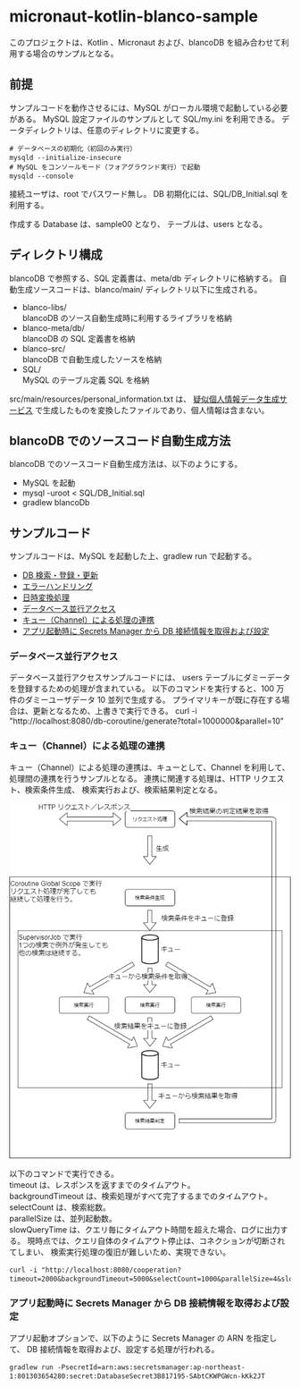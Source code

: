 # micronaut-kotlin-blanco-sample
このプロジェクトは、Kotlin 、Micronaut および、blancoDB を組み合わせて利用する場合のサンプルとなる。

## 前提
サンプルコードを動作させるには、MySQL がローカル環境で起動している必要がある。
MySQL 設定ファイルのサンプルとして SQL/my.ini を利用できる。
データディレクトリは、任意のディレクトリに変更する。

```
# データベースの初期化（初回のみ実行）
mysqld --initialize-insecure
# MySQL をコンソールモード（フォアグラウンド実行）で起動
mysqld --console
```

接続ユーザは、root でパスワード無し。
DB 初期化には、SQL/DB_Initial.sql を利用する。

作成する Database は、sample00 となり、
テーブルは、users となる。

## ディレクトリ構成
blancoDB で参照する、SQL 定義書は、meta/db ディレクトリに格納する。
自動生成ソースコードは、blanco/main/ ディレクトリ以下に生成される。

- blanco-libs/  
  blancoDB のソース自動生成時に利用するライブラリを格納
- blanco-meta/db/  
  blancoDB の SQL 定義書を格納
- blanco-src/  
  blancoDB で自動生成したソースを格納
- SQL/  
  MySQL のテーブル定義 SQL を格納

src/main/resources/personal_information.txt は、
[疑似個人情報データ生成サービス](https://hogehoge.tk/personal/)
で生成したものを変換したファイルであり、個人情報は含まない。

## blancoDB でのソースコード自動生成方法
blancoDB でのソースコード自動生成方法は、以下のようにする。

- MySQL を起動
- mysql -uroot < SQL/DB_Initial.sql
- gradlew blancoDb

## サンプルコード
サンプルコードは、MySQL を起動した上、gradlew run で起動する。

- [DB 検索・登録・更新](src/main/kotlin/micronaut/kotlin/blanco/sample/UsersController.kt)
- [エラーハンドリング](src/main/kotlin/micronaut/kotlin/blanco/sample/GlobalHandlerController.kt)
- [日時変換処理](src/main/kotlin/micronaut/kotlin/blanco/sample/DateController.kt)
- [データベース並行アクセス](src/main/kotlin/micronaut/kotlin/blanco/sample/DBWithCoroutineController.kt)
- [キュー（Channel）による処理の連携](src/main/kotlin/micronaut/kotlin/blanco/sample/ProcessingBlockCooperationController.kt)
- [アプリ起動時に Secrets Manager から DB 接続情報を取得および設定](src/main/kotlin/micronaut/kotlin/blanco/sample/Application.kt)

### データベース並行アクセス
データベース並行アクセスサンプルコードには、
users テーブルにダミーデータを登録するための処理が含まれている。
以下のコマンドを実行すると、100 万件のダミーユーザデータ 10 並列で生成する。
プライマリキーが既に存在する場合は、更新となるため、上書きで実行できる。
curl -i "http://localhost:8080/db-coroutine/generate?total=1000000&parallel=10"

### キュー（Channel）による処理の連携
キュー（Channel）による処理の連携は、キューとして、Channel を利用して、
処理間の連携を行うサンプルとなる。
連携に関連する処理は、HTTP リクエスト、検索条件生成、
検索実行および、検索結果判定となる。

![処理の連携図](docs/img/DocsImages.png)

以下のコマンドで実行できる。  
timeout は、レスポンスを返すまでのタイムアウト。  
backgroundTimeout は、検索処理がすべて完了するまでのタイムアウト。  
selectCount は、検索総数。  
parallelSize は、並列起動数。  
slowQueryTime は、クエリ毎にタイムアウト時間を超えた場合、ログに出力する。
現時点では、クエリ自体のタイムアウト停止は、コネクションが切断されてしまい、
検索実行処理の復旧が難しいため、実現できない。

```
curl -i "http://localhost:8080/cooperation?timeout=2000&backgroundTimeout=5000&selectCount=1000&parallelSize=4&slowQueryTime=200"
```

### アプリ起動時に Secrets Manager から DB 接続情報を取得および設定
アプリ起動オプションで、以下のように Secrets Manager の ARN を指定して、
DB 接続情報を取得および、設定する処理が行われる。

```
gradlew run -PsecretId=arn:aws:secretsmanager:ap-northeast-1:801303654280:secret:DatabaseSecret3B817195-SAbtCKWPGWcn-kKk2JT
```
